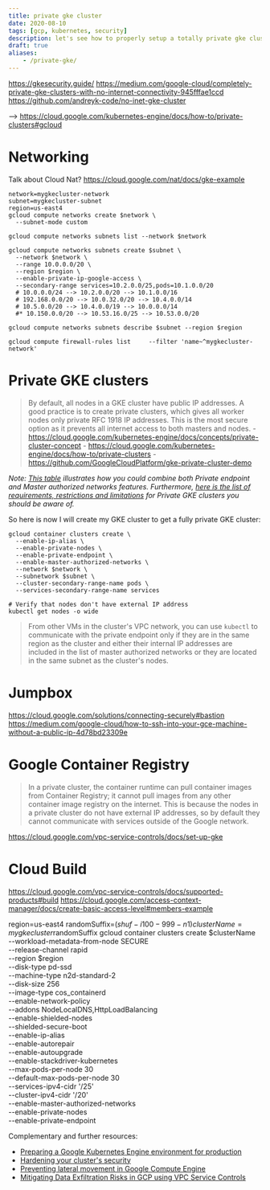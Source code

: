 ```yaml
---
title: private gke cluster
date: 2020-08-10
tags: [gcp, kubernetes, security]
description: let's see how to properly setup a totally private gke cluster
draft: true
aliases:
    - /private-gke/
---
```

https://gkesecurity.guide/
https://medium.com/google-cloud/completely-private-gke-clusters-with-no-internet-connectivity-945fffae1ccd
https://github.com/andreyk-code/no-inet-gke-cluster


--> https://cloud.google.com/kubernetes-engine/docs/how-to/private-clusters#gcloud

# Networking

Talk about Cloud Nat? https://cloud.google.com/nat/docs/gke-example

```
network=mygkecluster-network
subnet=mygkecluster-subnet
region=us-east4
gcloud compute networks create $network \
  --subnet-mode custom

gcloud compute networks subnets list --network $network

gcloud compute networks subnets create $subnet \
  --network $network \
  --range 10.0.0.0/20 \
  --region $region \
  --enable-private-ip-google-access \
  --secondary-range services=10.2.0.0/25,pods=10.1.0.0/20
  # 10.0.0.0/24 --> 10.2.0.0/20 --> 10.1.0.0/16
  # 192.168.0.0/20 --> 10.0.32.0/20 --> 10.4.0.0/14
  # 10.5.0.0/20 --> 10.4.0.0/19 --> 10.0.0.0/14
  #* 10.150.0.0/20 --> 10.53.16.0/25 --> 10.53.0.0/20

gcloud compute networks subnets describe $subnet --region $region

gcloud compute firewall-rules list     --filter 'name~^mygkecluster-network'
```

# Private GKE clusters

> By default, all nodes in a GKE cluster have public IP addresses. A good practice is to create private clusters, which gives all worker nodes only private RFC 1918 IP addresses. This is the most secure option as it prevents all internet access to both masters and nodes.
    - https://cloud.google.com/kubernetes-engine/docs/concepts/private-cluster-concept
    - https://cloud.google.com/kubernetes-engine/docs/how-to/private-clusters
    - https://github.com/GoogleCloudPlatform/gke-private-cluster-demo

_Note: [This table](https://cloud.google.com/kubernetes-engine/docs/concepts/private-cluster-concept#overview) illustrates how you could combine both Private endpoint and Master authorized networks features. Furthermore, [here is the list of requirements, restrictions and limitations](https://cloud.google.com/kubernetes-engine/docs/how-to/private-clusters#req_res_lim) for Private GKE clusters you should be aware of._

So here is now I will create my GKE cluster to get a fully private GKE cluster:
```
gcloud container clusters create \
  --enable-ip-alias \
  --enable-private-nodes \
  --enable-private-endpoint \
  --enable-master-authorized-networks \
  --network $network \
  --subnetwork $subnet \
  --cluster-secondary-range-name pods \
  --services-secondary-range-name services

# Verify that nodes don't have external IP address
kubectl get nodes -o wide
```

> From other VMs in the cluster's VPC network, you can use `kubectl` to communicate with the private endpoint only if they are in the same region as the cluster and either their internal IP addresses are included in the list of master authorized networks or they are located in the same subnet as the cluster's nodes.

# Jumpbox

https://cloud.google.com/solutions/connecting-securely#bastion
https://medium.com/google-cloud/how-to-ssh-into-your-gce-machine-without-a-public-ip-4d78bd23309e

# Google Container Registry

> In a private cluster, the container runtime can pull container images from Container Registry; it cannot pull images from any other container image registry on the internet. This is because the nodes in a private cluster do not have external IP addresses, so by default they cannot communicate with services outside of the Google network.

https://cloud.google.com/vpc-service-controls/docs/set-up-gke

# Cloud Build

https://cloud.google.com/vpc-service-controls/docs/supported-products#build
https://cloud.google.com/access-context-manager/docs/create-basic-access-level#members-example



region=us-east4
randomSuffix=$(shuf -i 100-999 -n 1)
clusterName=mygkecluster$randomSuffix
gcloud container clusters create $clusterName \
    --workload-metadata-from-node SECURE \
    --release-channel rapid \
    --region $region \
    --disk-type pd-ssd \
    --machine-type n2d-standard-2 \
    --disk-size 256 \
    --image-type cos_containerd \
    --enable-network-policy \
    --addons NodeLocalDNS,HttpLoadBalancing \
    --enable-shielded-nodes \
    --shielded-secure-boot \
    --enable-ip-alias \
    --enable-autorepair \
    --enable-autoupgrade \
    --enable-stackdriver-kubernetes \
    --max-pods-per-node 30 \
    --default-max-pods-per-node 30 \
    --services-ipv4-cidr '/25' \
    --cluster-ipv4-cidr '/20' \
    --enable-master-authorized-networks \
    --enable-private-nodes \
    --enable-private-endpoint

Complementary and further resources:
- [Preparing a Google Kubernetes Engine environment for production](https://cloud.google.com/solutions/prep-kubernetes-engine-for-prod)
- [Hardening your cluster's security](https://cloud.google.com/kubernetes-engine/docs/how-to/hardening-your-cluster)
- [Preventing lateral movement in Google Compute Engine](https://cloud.google.com/blog/products/identity-security/preventing-lateral-movement-in-google-compute-engine)
- [Mitigating Data Exfiltration Risks in GCP using VPC Service Controls](https://medium.com/google-cloud/mitigating-data-exfiltration-risks-in-gcp-using-vpc-service-controls-part-1-82e2b440197)